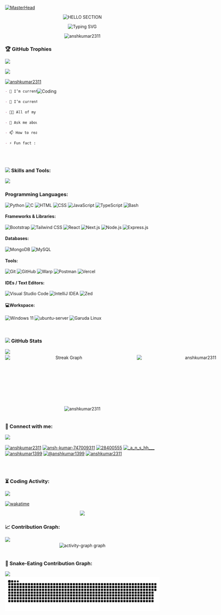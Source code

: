 [![MasterHead](https://firebasestorage.googleapis.com/v0/b/flexi-coding.appspot.com/o/dempgi7-520f8d5f-63d4-4453-8822-dbc149ae27f8.gif?alt=media&token=91c0c7b2-93c3-4029-b011-1a8703c5730d)](https://rishavchanda.io)

<p align="center">
  <img src="https://readme-typing-svg.herokuapp.com/?font=Righteous&size=35&center=true&vCenter=true&width=500&height=70&duration=4000&lines=Hi+there+👋;+I'm+Ansh+Kumar!" alt="HELLO SECTION">
</p>
<p align="center">
  <img src="https://readme-typing-svg.herokuapp.com?font=Fira+Code&size=22&duration=4000&pause=500&color=F72585&background=00000000&center=true&vCenter=true&width=500&lines=Welcome+to+my+GitHub+profile!+🚀" alt="Typing SVG">
</p>
<p align="center"> <img src="https://komarev.com/ghpvc/?username=anshkumar2311&label=Profile%20views&color=0e75b6&style=flat" alt="anshkumar2311" height="30" width="180px"/> </p>

### 🏆 GitHub Trophies
<img src="https://user-images.githubusercontent.com/74038190/212284100-561aa473-3905-4a80-b561-0d28506553ee.gif" width="100vw">

![](https://github-profile-trophy.vercel.app/?username=anshkumar2311&theme=radical&no-frame=false&no-bg=true&margin-w=6)
<br>
<p align="left"> <a href="https://twitter.com/anshkumar2311" target="blank"><img src="https://img.shields.io/twitter/follow/anshkumar2311?logo=twitter&style=for-the-badge" alt="anshkumar2311" /></a> </p>
<img align="right" alt="Coding" width="400" src="https://cdn.dribbble.com/users/1162077/screenshots/3848914/programmer.gif">

```markdown
- 🔭 I’m currently working on Hackaton-Proj1

- 🌱 I’m currently learning React, Nextjs, Typescript

- 👨‍💻 All of my projects are available at https://portfolio-anshkumar2311s-projects.vercel.app

- 💬 Ask me about Python, HTML, CSS, JS, MySQL

- 📫 How to reach me anshkumar1399@gmail.com

- ⚡ Fun fact : A coding ninja with a knack for techy magic!
```
<br><br>
### <img src="https://user-images.githubusercontent.com/74038190/212284087-bbe7e430-757e-4901-90bf-4cd2ce3e1852.gif" width="20"> Skills and Tools:
<img src="https://user-images.githubusercontent.com/74038190/212284100-561aa473-3905-4a80-b561-0d28506553ee.gif" width="100vw">

### Programming Languages:

<div align="left"> 
  <img src="https://upload.wikimedia.org/wikipedia/commons/c/c3/Python-logo-notext.svg" alt="Python" height="40">
 <img src="https://upload.wikimedia.org/wikipedia/commons/1/19/C_Logo.png" alt="C" height="40">
<img src="https://upload.wikimedia.org/wikipedia/commons/6/61/HTML5_logo_and_wordmark.svg" alt="HTML" height="40">
<img src="https://upload.wikimedia.org/wikipedia/commons/d/d5/CSS3_logo_and_wordmark.svg" alt="CSS" height="40">
<img src="https://upload.wikimedia.org/wikipedia/commons/9/99/Unofficial_JavaScript_logo_2.svg" alt="JavaScript" height="40">
<img src="https://upload.wikimedia.org/wikipedia/commons/4/4c/Typescript_logo_2020.svg" alt="TypeScript" height="40">
<img src="https://upload.wikimedia.org/wikipedia/commons/8/82/Gnu-bash-logo.svg" alt="Bash" height="40">
<!--<img src="https://cdn.worldvectorlogo.com/logos/java-4.svg" alt="Java" height="40">-->
</div>  
  
#### Frameworks & Libraries:

<div align="left">
<img src="https://profilinator.rishav.dev/skills-assets/bootstrap-plain.svg" alt="Bootstrap" height="40">
<img src="https://upload.wikimedia.org/wikipedia/commons/d/d5/Tailwind_CSS_Logo.svg" alt="Tailwind CSS" height="40">
<!--<img src="https://profilinator.rishav.dev/skills-assets/sass-original.svg" alt="Sass" height="40">-->
<img src="https://profilinator.rishav.dev/skills-assets/react-original-wordmark.svg" alt="React" height="40">
<img src="https://pbs.twimg.com/profile_images/1565710214019444737/if82cpbS_400x400.jpg" alt="Next.js" height="40">
<img src="https://upload.wikimedia.org/wikipedia/commons/thumb/7/7e/Node.js_logo_2015.svg/2560px-Node.js_logo_2015.svg.png" alt="Node.js" height="40">
<img src="https://www.rapidbrains.com/assets/img/services/rapidbrains-expressjs.webp" alt="Express.js" height="40">
</div>  

#### Databases:

<div align="left">
<img src="https://profilinator.rishav.dev/skills-assets/mongodb-original-wordmark.svg" alt="MongoDB" height="40">
<img src="https://profilinator.rishav.dev/skills-assets/mysql-original-wordmark.svg" alt="MySQL" height="40">
</div>  

 #### Tools:

<div align="left">
<img src="https://git-scm.com/images/logos/downloads/Git-Icon-1788C.png" alt="Git" height="40">
<img src="https://cdn.pixabay.com/photo/2022/01/30/13/33/github-6980894_1280.png" alt="GitHub" height="40">
<img src="https://user-images.githubusercontent.com/85056161/221151383-dee5374b-03d9-4548-a0fd-35dfc7ea0f5b.png" alt="Warp" height="45">
<img src="https://voyager.postman.com/logo/postman-logo-icon-orange.svg" alt="Postman" height="40">
<!-- <img src="https://jeancochrane.com/static/images/blog/netlify-identity-dealbreakers/netlify-logo.png" alt="Netlify" height="40"> --> 
<!--<img src="https://www.docker.com/wp-content/uploads/2022/03/vertical-logo-monochromatic.png" alt="Docker" height="40">-->
<img src="https://mms.businesswire.com/media/20211123005573/en/929867/23/vercel-logo-freelogovectors.net.jpg" alt="Vercel" height="40"> 
<!--<img src="https://upload.wikimedia.org/wikipedia/commons/thumb/8/87/Arduino_Logo.svg/720px-Arduino_Logo.svg.png" alt="Arduino" height="40">-->
</div>

#### IDEs / Text Editors:

<div align="left">
<img src="https://upload.wikimedia.org/wikipedia/commons/thumb/9/9a/Visual_Studio_Code_1.35_icon.svg/2048px-Visual_Studio_Code_1.35_icon.svg.png" alt="Visual Studio Code" height="40">
<img src="https://upload.wikimedia.org/wikipedia/commons/thumb/9/9c/IntelliJ_IDEA_Icon.svg/1200px-IntelliJ_IDEA_Icon.svg.png" alt="IntelliJ IDEA" height="40">
<img src="https://cdn.brandfetch.io/idd89H35Hf/w/400/h/400/theme/dark/icon.jpeg?c=1bfwsmEH20zzEfSNTed" height="45" alt="Zed">
</div>
  
#### 💻Workspace:

<div align="left">
<img src="https://i.ibb.co/QMh6KpS/win11.png" alt="Windows 11" height="50">
<img src="https://freepngimg.com/save/76037-installation-ubuntu-server-edition-linux-canonical/800x801" alt="ubuntu-server" height="50">
  <img src="https://absolutelybaching.com/wp-content/uploads/2022/05/garuda-linux-logo.png" alt="Garuda Linux" height="50">
</div>
<br><br>

### <img src="https://user-images.githubusercontent.com/74038190/212257468-1e9a91f1-b626-4baa-b15d-5c385dfa7ed2.gif" width="20"> GitHub Stats
  <img src="https://user-images.githubusercontent.com/74038190/212284100-561aa473-3905-4a80-b561-0d28506553ee.gif">
<div align="center" style="display: flex; gap: 30px; align-items: center">
 <img src="https://streak-stats.demolab.com?user=anshkumar2311&locale=en&mode=daily&theme=tokyonight&hide_border=false&border_radius=5&order=3" height="165" width="400" alt="Streak Graph"  />
<img src="https://github-readme-stats.vercel.app/api/top-langs?username=anshkumar2311&show_icons=true&locale=en&langs_count=6&theme=tokyonight&layout=compact&card_width=320" alt="anshkumar2311" width="400" height="165" />
</div>
<div align="center">
<img align="center" src="https://github-readme-stats.vercel.app/api?username=anshkumar2311&show_icons=true&locale=en&theme=tokyonight" alt="anshkumar2311" />
</div>
<br>

### 🤝 Connect with me:
  <img src="https://user-images.githubusercontent.com/74038190/212284100-561aa473-3905-4a80-b561-0d28506553ee.gif">
<p align="left">
<a href="https://twitter.com/anshkumar2311" target="blank"><img align="center" src="https://raw.githubusercontent.com/rahuldkjain/github-profile-readme-generator/master/src/images/icons/Social/twitter.svg" alt="anshkumar2311" height="30" width="40" /></a>
<a href="https://linkedin.com/in/ansh-kumar-747009311" target="blank"><img align="center" src="https://raw.githubusercontent.com/rahuldkjain/github-profile-readme-generator/master/src/images/icons/Social/linked-in-alt.svg" alt="ansh-kumar-747009311" height="30" width="40" /></a>
<a href="https://stackoverflow.com/users/28400555" target="blank"><img align="center" src="https://raw.githubusercontent.com/rahuldkjain/github-profile-readme-generator/master/src/images/icons/Social/stack-overflow.svg" alt="28400555" height="30" width="40" /></a>
<a href="https://instagram.com/_a_n_s_hh___" target="blank"><img align="center" src="https://raw.githubusercontent.com/rahuldkjain/github-profile-readme-generator/master/src/images/icons/Social/instagram.svg" alt="_a_n_s_hh___" height="30" width="40" /></a>
<a href="https://www.hackerrank.com/anshkumar1399" target="blank"><img align="center" src="https://raw.githubusercontent.com/rahuldkjain/github-profile-readme-generator/master/src/images/icons/Social/hackerrank.svg" alt="anshkumar1399" height="30" width="40" /></a>
<a href="https://www.hackerearth.com/@anshkumar1399" target="blank"><img align="center" src="https://raw.githubusercontent.com/rahuldkjain/github-profile-readme-generator/master/src/images/icons/Social/hackerearth.svg" alt="@anshkumar1399" height="30" width="40" /></a>
<a href="https://auth.geeksforgeeks.org/user/anshkumar2311" target="blank"><img align="center" src="https://raw.githubusercontent.com/rahuldkjain/github-profile-readme-generator/master/src/images/icons/Social/geeks-for-geeks.svg" alt="anshkumar2311" height="30" width="40" /></a>
</p>
<br><br>

### ⏳ Coding Activity:

<img src="https://user-images.githubusercontent.com/74038190/212284100-561aa473-3905-4a80-b561-0d28506553ee.gif" width="100vw">

[![wakatime](https://wakatime.com/badge/user/9506c64b-0ba9-414f-a1af-809e23aeb4c4.svg)](https://wakatime.com/@9506c64b-0ba9-414f-a1af-809e23aeb4c4)
<div align="center">
<!-- <img src="https://wakatime.com/share/@anshkumar2311/529bfb15-db9f-4e8e-b7aa-0dc70baa56d8.svg" width="800" height="350"/> -->
<img src="https://github-readme-stats.vercel.app/api/wakatime?username=anshkumar2311&layout=compact&theme=tokyonight&langs_count=8" height="235" />
</div>

### 📈 Contribution Graph:

<img src="https://user-images.githubusercontent.com/74038190/212284100-561aa473-3905-4a80-b561-0d28506553ee.gif" width="100vw">
<div align="center">
  <img src="https://github-readme-activity-graph.vercel.app/graph?username=anshkumar2311&radius=16&theme=redical&area=true&order=5" height="300" alt="activity-graph graph"  />
</div>
<br>

### 🐍 Snake-Eating Contribution Graph:

<img src="https://user-images.githubusercontent.com/74038190/212284100-561aa473-3905-4a80-b561-0d28506553ee.gif">
<img src="https://raw.githubusercontent.com/ANSH127/ANSH127/output/github-contribution-grid-snake-dark.svg" alt="Snake animation" />
